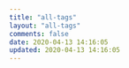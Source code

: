 ```yaml
---
title: "all-tags"
layout: "all-tags"
comments: false
date: 2020-04-13 14:16:05
updated: 2020-04-13 14:16:05
---
```

